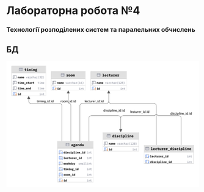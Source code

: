 # Лабораторна робота №4
### Технології розподілених систем та паралельних обчислень

## БД
![agenda.png](agenda.png)
